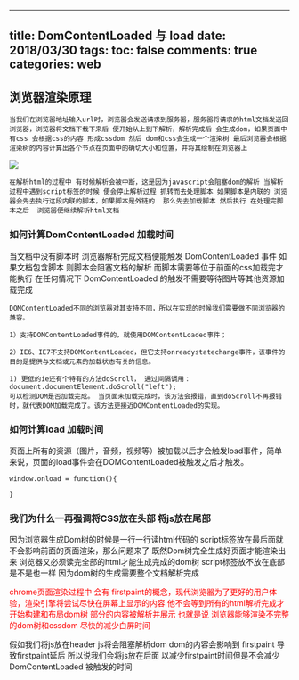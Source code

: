 
---
title: DomContentLoaded 与 load
date: 2018/03/30
tags: 
toc: false
comments: true
categories: web
---

## 浏览器渲染原理

```
当我们在浏览器地址输入url时，浏览器会发送请求到服务器，服务器将请求的html文档发送回浏览器，浏览器将文档下载下来后 便开始从上到下解析，解析完成后 会生成dom，如果页面中有css 会根据css的内容 形成cssdom 然后 dom和css会生成一个渲染树 最后浏览器会根据渲染树的内容计算出各个节点在页面中的确切大小和位置，并将其绘制在浏览器上
```
![](http://oucjferwh.bkt.clouddn.com/746387-20170407181220066-2064922697.png)

```
在解析html的过程中 有时候解析会被中断，这是因为javascript会阻塞dom的解析 当解析过程中遇到script标签的时候 便会停止解析过程 抓转而去处理脚本 如果脚本是内联的 浏览器会先去执行这段内联的脚本，如果脚本是外链的  那么先去加载脚本 然后执行 在处理完脚本之后  浏览器便继续解析html文档
```
### 如何计算DomContentLoaded 加载时间
当文档中没有脚本时 浏览器解析完成文档便能触发 DomContentLoaded 事件 如果文档包含脚本 则脚本会阻塞文档的解析 而脚本需要等位于前面的css加载完才能执行 在任何情况下  DomContentLoaded 的触发不需要等待图片等其他资源加载完成

```
DOMContentLoaded不同的浏览器对其支持不同，所以在实现的时候我们需要做不同浏览器的兼容。

1）支持DOMContentLoaded事件的，就使用DOMContentLoaded事件；

2）IE6、IE7不支持DOMContentLoaded，但它支持onreadystatechange事件，该事件的目的是提供与文档或元素的加载状态有关的信息。

1) 更低的ie还有个特有的方法doScroll， 通过间隔调用：document.documentElement.doScroll("left");
可以检测DOM是否加载完成。 当页面未加载完成时，该方法会报错，直到doScroll不再报错时，就代表DOM加载完成了。该方法更接近DOMContentLoaded的实现。

```
### 如何计算load 加载时间
页面上所有的资源（图片，音频，视频等）被加载以后才会触发load事件，简单来说，页面的load事件会在DOMContentLoaded被触发之后才触发。

```
window.onload = function(){

}

```

### 我们为什么一再强调将CSS放在头部 将js放在尾部
因为浏览器生成Dom树的时候是一行一行读html代码的  script标签放在最后面就不会影响前面的页面渲染，那么问题来了
既然Dom树完全生成好页面才能渲染出来 浏览器又必须读完全部的html才能生成完成的dom树 script标签放不放在底部是不是也一样 因为dom树的生成需要整个文档解析完成

<font color=red>chrome页面渲染过程中 会有 firstpaint的概念，现代浏览器为了更好的用户体验，渲染引擎将尝试尽快在屏幕上显示的内容 他不会等到所有的html解析完成才开始构建和布局dom树 部分的内容被解析并展示 也就是说 浏览器能够渲染不完整的dom树和cssdom 尽快的减少白屏时间
</font>

假如我们将js放在header js将会阻塞解析dom dom的内容会影响到 firstpaint 导致firstpaint延后 所以说我们会将js放在后面 以减少firstpaint时间但是不会减少 DomContentLoaded 被触发的时间



